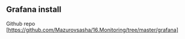 ## Grafana install

Github repo [https://github.com/Mazurovsasha/16.Monitoring/tree/master/grafana]

